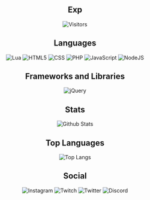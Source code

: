 <!--
**ExpMero/ExpMero** is a ✨ _special_ ✨ repository because its `README.md` (this file) appears on your GitHub profile.

Here are some ideas to get you started:

- 🔭 I’m currently working on ...
- 🌱 I’m currently learning ...
- 👯 I’m looking to collaborate on ...
- 🤔 I’m looking for help with ...
- 💬 Ask me about ...
- 📫 How to reach me: ...
- 😄 Pronouns: ...
- ⚡ Fun fact: ...
-->



<h2 align="center">Exp</h2>

<p align="center">
  <img alt="Visitors" src="https://visitor-badge.laobi.icu/badge?page_id=ExpMero.ExpMero">
</p>

<h2 align="center">Languages</h2>

<p align="center">
  <img alt="Lua" src="https://img.shields.io/badge/lua-%232C2D72.svg?style=for-the-badge&logo=lua&logoColor=white">
  <img alt="HTML5" src="https://img.shields.io/badge/html5-%23E34F26.svg?style=for-the-badge&logo=html5&logoColor=white"/>
  <img alt="CSS" src="https://img.shields.io/badge/css3-%231572B6.svg?style=for-the-badge&logo=css3&logoColor=white">
  <img alt="PHP" src="https://img.shields.io/badge/php-%23777BB4.svg?style=for-the-badge&logo=php&logoColor=white">
   <img alt="JavaScript" src="https://img.shields.io/badge/javascript-%23323330.svg?style=for-the-badge&logo=javascript&logoColor=%23F7DF1E"/>
  <img alt="NodeJS" src="https://img.shields.io/badge/node.js-%2343853D.svg?style=for-the-badge&logo=node-dot-js&logoColor=white"/>
</p>

<h2 align="center">Frameworks and Libraries</h2>

<p align="center">
  <img alt="jQuery" src="https://img.shields.io/badge/jquery-%230769AD.svg?style=for-the-badge&logo=jquery&logoColor=white"/>
</p>


<h2 align="center">Stats</h2>

<p align="center">
  <img alt="Github Stats" src="https://github-readme-stats.vercel.app/api?username=ExpMero&show_icons=true&theme=dark">
</p>

<h2 align="center">Top Languages</h2>

<p align="center">
  <img alt="Top Langs" src="https://github-readme-stats.vercel.app/api/top-langs/?username=ExpMero&theme=dark">
</p>


<h2 align="center">Social</h2>

<p align="center">
  
<img alt="Instagram" src="https://img.shields.io/badge/i0_801-%23E4405F.svg?style=for-the-badge&logo=Instagram&logoColor=white"/>
<img alt="Twitch" src="https://img.shields.io/badge/ExpMero-%239146FF.svg?style=for-the-badge&logo=Twitch&logoColor=white"/>
<img alt="Twitter" src="https://img.shields.io/badge/i0_801-%231DA1F2.svg?style=for-the-badge&logo=Twitter&logoColor=white"/>
	<img alt="Discord" src="https://img.shields.io/badge/Exp%230001-%237289DA.svg?style=for-the-badge&logo=discord&logoColor=white"/>
</p>



 
